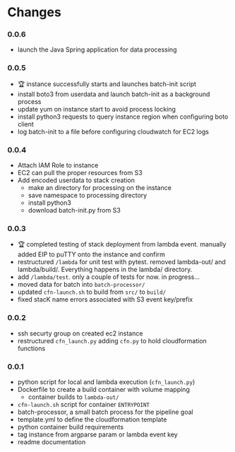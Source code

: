 # Changes

### 0.0.6
- launch the Java Spring application for data processing

### 0.0.5
- :trophy: instance successfully starts and launches batch-init script
- install boto3 from userdata and launch batch-init as a background process
- update yum on instance start to avoid process locking
- install python3 requests to query instance region when configuring boto client
- log batch-init to a file before configuring cloudwatch for EC2 logs

### 0.0.4
- Attach IAM Role to instance
- EC2 can pull the proper resources from S3
- Add encoded userdata to stack creation
  - make an directory for processing on the instance
  - save namespace to processing directory
  - install python3
  - download batch-init.py from S3

### 0.0.3
- :trophy: completed testing of stack deployment from lambda event.  manually added EIP to puTTY onto the instance and confirm
- restructured `/lambda` for unit test with pytest.  removed lambda-out/ and lambda/build/.  Everything happens in the lambda/ directory.
- add `/lambda/test`.  only a couple of tests for now.  in progress...
- moved data for batch into `batch-processor/`
- updated `cfn-launch.sh` to build from `src/` to `build/`
- fixed stacK name errors associated with S3 event key/prefix

### 0.0.2
- ssh securty group on created ec2 instance
- restructured `cfn_launch.py` adding `cfn.py` to hold cloudformation functions

### 0.0.1
- python script for local and lambda execution (`cfn_launch.py`)
- Dockerfile to create a build container with volume mapping
    - container builds to `lambda-out/`
- `cfn-launch.sh` script for container `ENTRYPOINT`
- batch-processor, a small batch process for the pipeline goal
- template.yml to define the cloudformation template
- python container build requirements
- tag instance from argparse param or lambda event key
- readme documentation